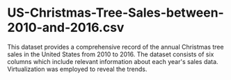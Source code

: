 # US-Christmas-Tree-Sales-between-2010-and-2016.csv
This dataset provides a comprehensive record of the annual Christmas tree sales in the United States from 2010 to 2016. The dataset consists of six columns which include relevant information about each year's sales data. Virtualization was employed to reveal the trends.
